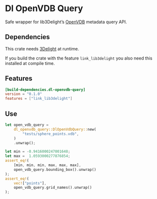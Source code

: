 
# Dl OpenVDB Query

Safe wrapper for lib3Delight’s [OpenVDB](https://www.openvdb.org/)
metadata query API.

## Dependencies

This crate needs [3Delight](https://www.3delight.com/) at runtime.

If you build the crate with the feature `link_lib3delight` you also need
this installed at compile time.

## Features

```toml
[build-dependencies.dl-openvdb-query]
version = "0.1.0"
features = ["link_lib3delight"]
```

## Use

```rust
let open_vdb_query =
    dl_openvdb_query::DlOpenVdbQuery::new(
        "tests/sphere_points.vdb",
    )
    .unwrap();

let min = -0.9416000247001648;
let max =  1.0593000277876854;
assert_eq!(
    [min, min, min, max, max, max],
    open_vdb_query.bounding_box().unwrap()
);
assert_eq!(
    vec!["points"],
    open_vdb_query.grid_names().unwrap()
);
```
